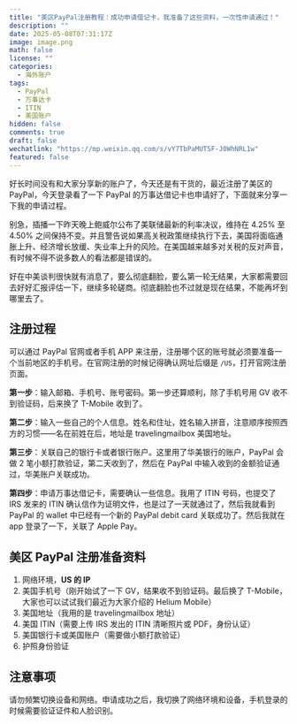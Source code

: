 ```yaml
---
title: "美区PayPal注册教程：成功申请借记卡，我准备了这些资料，一次性申请通过！"
description: ""
date: 2025-05-08T07:31:17Z
image: image.png
math: false
license: ""
categories:
  - 海外账户
tags:
  - PayPal
  - 万事达卡
  - ITIN
  - 美国账户
hidden: false
comments: true
draft: false
wechatlink: "https://mp.weixin.qq.com/s/vY7TbPaMUTSF-J0WhNRL1w"
featured: false
---
```


好长时间没有和大家分享新的账户了，今天还是有干货的，最近注册了美区的 PayPal，今天登录看了一下 PayPal 的万事达借记卡也申请好了，下面就来分享一下我的申请过程。

别急，插播一下昨天晚上鲍威尔公布了美联储最新的利率决议，维持在 4.25% 至 4.50% 之间保持不变。并且警告说如果高关税政策继续执行下去，美国将面临通胀上升、经济增长放缓、失业率上升的风险。在美国越来越多对关税的反对声音，有时候不得不说多数人的看法都是错误的。

好在中美谈判很快就有消息了，要么彻底翻脸，要么第一轮无结果，大家都需要回去好好汇报评估一下，继续多轮磋商。彻底翻脸也不过就是现在结果，不能再坏到哪里去了。

## 注册过程

可以通过 PayPal 官网或者手机 APP 来注册，注册哪个区的账号就必须要准备一个当前地区的手机号。在官网注册的时候记得确认网址后缀是 `/US`，打开官网注册页面。

**第一步**：输入邮箱、手机号、账号密码。第一步还算顺利，除了手机号用 GV 收不到验证码，后来换了 T-Mobile 收到了。

**第二步**：输入一些自己的个人信息。姓名和住址，姓名输入拼音，注意顺序按照西方的习惯——名在前姓在后，地址是 travelingmailbox 美国地址。

**第三步**：关联自己的银行卡或者银行账户。这里用了华美银行的账户，PayPal 会做 2 笔小额打款验证，第二天收到了，然后在 PayPal 中输入收到的金额验证通过，华美账户关联成功。

**第四步**：申请万事达借记卡，需要确认一些信息。我用了 ITIN 号码，也提交了 IRS 发来的 ITIN 确认信作为证明文件，也是过了一天就通过了，然后我就看到 PayPal 的 wallet 中已经有一个新的 PayPal debit card 关联成功了。然后我就在 app 登录了一下，关联了 Apple Pay。

## 美区 PayPal 注册准备资料

1. 网络环境，**US 的 IP**
2. 美国手机号（刚开始试了一下 GV，结果收不到验证码。最后换了 T-Mobile，大家也可以试试我们最近为大家介绍的 Helium Mobile）
3. 美国地址（我用的是 travelingmailbox 地址）
4. 美国 ITIN（需要上传 IRS 发出的 ITIN 清晰照片或 PDF，身份认证）
5. 美国银行卡或美国账户（需要做小额打款验证）
6. 护照身份验证

## 注意事项

请勿频繁切换设备和网络。申请成功之后，我切换了网络环境和设备，手机登录的时候需要验证证件和人脸识别。
